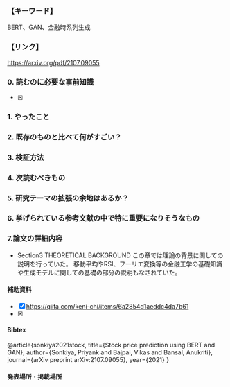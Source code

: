 ### 【キーワード】
BERT、GAN、金融時系列生成

### 【リンク】
https://arxiv.org/pdf/2107.09055

### 0. 読むのに必要な事前知識
- [x] 



### 1. やったこと


### 2. 既存のものと比べて何がすごい？


### 3. 検証方法


### 4. 次読むべきもの


### 5. 研究テーマの拡張の余地はあるか？


### 6. 挙げられている参考文献の中で特に重要になりそうなもの


### 7.論文の詳細内容

- Section3 THEORETICAL BACKGROUND
この章では理論の背景に関しての説明を行っていた。
移動平均やRSI、フーリエ変換等の金融工学の基礎知識や生成モデルに関しての基礎の部分の説明もなされていた。


#### 補助資料
- [x] https://qiita.com/keni-chi/items/6a2854d1aeddc4da7b61
- [x] 

#### Bibtex
@article{sonkiya2021stock,
  title={Stock price prediction using BERT and GAN},
  author={Sonkiya, Priyank and Bajpai, Vikas and Bansal, Anukriti},
  journal={arXiv preprint arXiv:2107.09055},
  year={2021}
}

#### 発表場所・掲載場所
